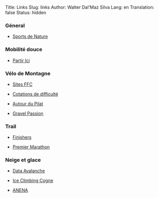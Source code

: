 Title:       Links
Slug:        links
Author:      Walter Dal'Maz Silva
Lang:        en
Translation: false
Status:      hidden

### Géneral

- [Sports de Nature](https://www.sportsdenature.gouv.fr/)

### Mobilité douce

- [Partir Ici](https://partir-ici.fr/envies/sport-nature/)

### Vélo de Montagne

- [Sites FFC](https://sitesvtt.ffc.fr/sites/)

- [Cotations de difficulté](https://alpinemag.fr/vtt-cotations-difficulte/)

- [Autour du Pilat](https://www.parc-naturel-pilat.fr/des-decouvertes/randonnee/pilat-a-velo/)

- [Gravel Passion](https://www.gravelpassion.fr/)

### Trail

- [Finishers](https://www.finishers.com/courses)

- [Premier Marathon](https://premier-marathon.com/)

### Neige et glace

- [Data Avalanche](https://www.data-avalanche.org/)

- [Ice Climbing Cogne](https://www.iceclimbingcogne.com/)

- [ANENA](https://anena.org/)
